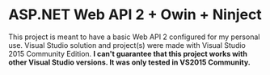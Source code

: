 # ASP.NET Web API 2 + Owin + Ninject

This project is meant to have a basic Web API 2 configured for my personal use.
Visual Studio solution and project(s) were made with Visual Studio 2015 Community Edition.
**I can't guarantee that this project works with other Visual Studio versions. It was only tested in VS2015 Community.**